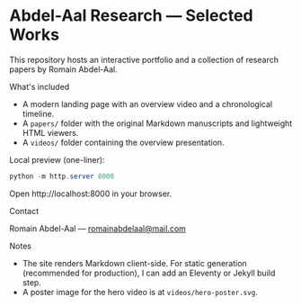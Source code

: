 
# Abdel-Aal Research — Selected Works

This repository hosts an interactive portfolio and a collection of research papers by Romain Abdel-Aal.

What's included

- A modern landing page with an overview video and a chronological timeline.
- A `papers/` folder with the original Markdown manuscripts and lightweight HTML viewers.
- A `videos/` folder containing the overview presentation.

Local preview (one-liner):

```powershell
python -m http.server 8000
```

Open http://localhost:8000 in your browser.

Contact

Romain Abdel-Aal — romainabdelaal@mail.com

Notes

- The site renders Markdown client-side. For static generation (recommended for production), I can add an Eleventy or Jekyll build step.
- A poster image for the hero video is at `videos/hero-poster.svg`.
